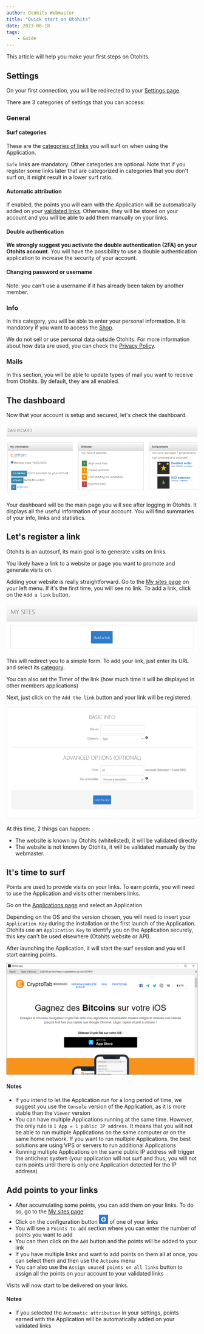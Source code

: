 ```yaml
---
author: Otohits Webmaster
title: "Quick start on Otohits"
date: 2023-08-18
tags:
    - Guide
---
```


This article will help you make your first steps on Otohits.

## Settings

On your first connection, you will be redirected to your [Settings page](https://www.otohits.net/account/myinfos).

There are 3 categories of settings that you can access:

### General

#### Surf categories

These are the [categories of links](./2023-08-17-link-categories.md) you will surf on when using the Application.

`Safe` links are mandatory. Other categories are optional. Note that if you register some links later that are categorized in categories that you don't surf on, it might result in a lower surf ratio.

#### Automatic attribution

If enabled, the points you will earn with the Application will be automatically added on your [validated links](./2023-08-16-link-status.md). Otherwise, they will be stored on your account and you will be able to add them manually on your links.

#### Double authentication

**We strongly suggest you activate the double authentication (2FA) on your Otohits account**. You will have the possibility to use a double authentication application to increase the security of your account.

#### Changing password or username

Note: you can't use a username if it has already been taken by another member.

### Info

In this category, you will be able to enter your personal information. It is mandatory if you want to access the [Shop](https://www.otohits.net/account/shop).

We do not sell or use personal data outside Otohits. For more information about how data are used, you can check the [Privacy Policy](https://www.otohits.net/home/privacypolicy).

### Mails

In this section, you will be able to update types of mail you want to receive from Otohits. By default, they are all enabled.

## The dashboard

Now that your account is setup and secured, let's check the dashboard.

![Dashboard](/img/guides/gs_1.png)

Your dashboard will be the main page you will see after logging in Otohits. It displays all the useful information of your account. You will find summaries of your info, links and statistics.

## Let's register a link

Otohits is an autosurf, its main goal is to generate visits on links.

You likely have a link to a website or page you want to promote and generate visits on.

Adding your website is really straightforward. Go to the [My sites page](https://www.otohits.net/account/mysites) on your left menu. If it's the first time, you will see no link. To add a link, click on the `Add a link` button.

![Dashboard](/img/guides/gs_en_2.png)

This will redirect you to a simple form. To add your link, just enter its URL and select its [category](./2023-08-17-link-categories.md).

You can also set the Timer of the link (how much time it will be displayed in other members applications)

Next, just click on the `Add the link` button and your link will be registered.

![Dashboard](/img/guides/gs_en_3.png)

At this time, 2 things can happen:

* The website is known by Otohits (whitelisted), it will be validated directly
* The website is not known by Otohits, it will be validated manually by the webmaster.

## It's time to surf

Points are used to provide visits on your links. To earn points, you will need to use the Application and visits other members links.

Go on the [Applications page](https://www.otohits.net/account/app) and select an Application.

Depending on the OS and the version chosen, you will need to insert your `Application Key` during the installation or the first launch of the Application. Otohits use an `Application Key` to identify you on the Application securely, this key can't be used elsewhere (Otohits website or API).

After launching the Application, it will start the surf session and you will start earning points.

![Dashboard](/img/guides/app_win_v5_desktop.png)

#### Notes

* If you intend to let the Application run for a long period of time, we suggest you use the `Console` version of the Application, as it is more stable than the `Viewer` version
* You can have multiple Applications running at the same time. However, the only rule is `1 App = 1 public IP address`. It means that you will not be able to run multiple Applications on the same computer or on the same home network. If you want to run multiple Applications, the best solutions are using VPS or servers to run additional Applications
* Running multiple Applications on the same public IP address will trigger the anticheat system (your application will not surf and thus, you will not earn points until there is only one Application detected for the IP address)

## Add points to your links

* After accumulating some points, you can add them on your links. To do so, go to the [My sites page](https://www.otohits.net/account/mysites).
* Click on the configuration button ![Config button](/img/guides/config_btn.png) of one of your links
* You will see a `Points to add` section where you can enter the number of points you want to add
* You can then click on the `Add` button and the points will be added to your link
* If you have multiple links and want to add points on them all at once, you can select them and then use the `Actions` menu
* You can also use the `Assign unused points on all links` button to assign all the points on your account to your validated links

Visits will now start to be delivered on your links.

#### Notes

* If you selected the `Automatic attribution` in your settings, points earned with the Application will be automatically added on your validated links
